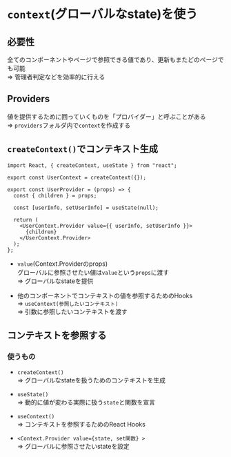 # `context`(グローバルなstate)を使う

## 必要性  
 全てのコンポーネントやページで参照できる値であり、更新もまたどのページでも可能  
 => 管理者判定などを効率的に行える  

## **Providers**  
値を提供するために囲っていくものを「プロバイダー」と呼ぶことがある  
=> `providers`フォルダ内で`context`を作成する

## `createContext()`でコンテキスト生成
```
import React, { createContext, useState } from "react";

export const UserContext = createContext({});

export const UserProvider = (props) => {
  const { children } = props;

  const [userInfo, setUserInfo] = useState(null);

  return (
    <UserContext.Provider value={{ userInfo, setUserInfo }}>
      {children}
    </UserContext.Provider>
  );
};
```

- `value`(Context.Providerのprops)  
グローバルに参照させたい値は`value`という`props`に渡す  
=> グローバルなstateを提供

- 他のコンポーネントでコンテキストの値を参照するためのHooks  
=> `useContext(参照したいコンテキスト)`  
=> 引数に参照したいコンテキストを渡す

## コンテキストを参照する

### 使うもの
- `createContext()`  
=> グローバルなstateを扱うためのコンテキストを生成

- `useState()`  
=> 動的に値が変わる実際に扱う`state`と関数を宣言

- `useContext()`  
=> コンテキストを参照するためのReact Hooks

- `<Context.Provider value={state, set関数} >`  
=> グローバルに参照させたいstateを設定

